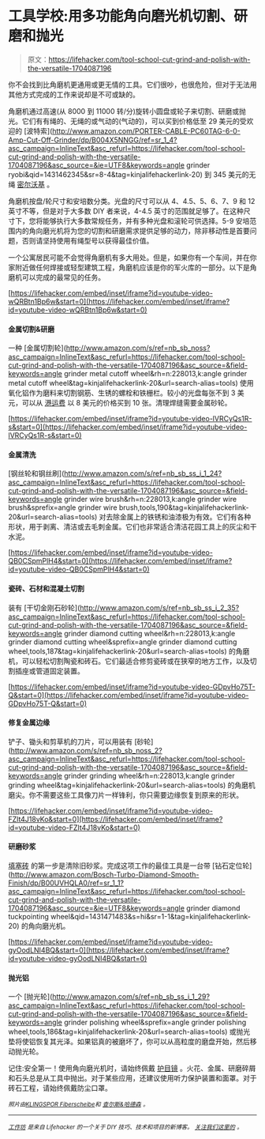 # 工具学校:用多功能角向磨光机切割、研磨和抛光

> 原文：<https://lifehacker.com/tool-school-cut-grind-and-polish-with-the-versatile-1704087196>

你不会找到比角磨机更通用或更无情的工具。它们很吵，也很危险，但对于无法用其他方式完成的工作来说却是不可或缺的。



角磨机通过高速(从 8000 到 11000 转/分)旋转小圆盘或轮子来切割、研磨或抛光。它们有有绳的、无绳的或气动的(气动的)，可以买到价格低至 29 美元的受欢迎的 [波特索](http://www.amazon.com/PORTER-CABLE-PC60TAG-6-0-Amp-Cut-Off-Grinder/dp/B004X5NNGG/ref=sr_1_4?asc_campaign=InlineText&asc_refurl=https://lifehacker.com/tool-school-cut-grind-and-polish-with-the-versatile-1704087196&asc_source=&ie=UTF8&keywords=angle grinder ryobi&qid=1431462345&sr=8-4&tag=kinjalifehackerlink-20) 到 345 美元的无绳 [密尔沃基](http://www.amazon.com/Milwaukee-2780-21-M18-FUEL-4-1/dp/B00G0GLPB6/ref=sr_1_7?asc_campaign=InlineText&asc_refurl=https://lifehacker.com/tool-school-cut-grind-and-polish-with-the-versatile-1704087196&asc_source=&ie=UTF8&keywords=cordless&qid=1431462477&s=power-hand-tools&sr=1-7&tag=kinjalifehackerlink-20) 。

角磨机按盘/轮尺寸和安培数分类。光盘的尺寸可以从 4、4.5、5、6、7、9 和 12 英寸不等，但是对于大多数 DIY 者来说，4-4.5 英寸的范围就足够了。在这种尺寸下，您将能够执行大多数常规任务，并有多种光盘和滚轮可供选择。5-9 安培范围内的角向磨光机将为您的切割和研磨需求提供足够的动力，除非移动性是首要问题，否则请坚持使用有绳型号以获得最佳价值。

一个公寓居民可能不会觉得角磨机有多大用处。但是，如果你有一个车间，并在你家附近做任何焊接或轻型建筑工程，角磨机应该是你的军火库的一部分。以下是角磨机可以完成的最常见的任务。

 [https://lifehacker.com/embed/inset/iframe?id=youtube-video-wQRBtn1Bp6w&start=0](https://lifehacker.com/embed/inset/iframe?id=youtube-video-wQRBtn1Bp6w&start=0) 

#### **金属切割&研磨**

一种 [金属切割轮](http://www.amazon.com/s/ref=nb_sb_noss?asc_campaign=InlineText&asc_refurl=https://lifehacker.com/tool-school-cut-grind-and-polish-with-the-versatile-1704087196&asc_source=&field-keywords=angle grinder metal cutoff wheel&rh=n:228013,k:angle grinder metal cutoff wheel&tag=kinjalifehackerlink-20&url=search-alias=tools) 使用氧化铝作为磨料来切割钢筋、生锈的螺栓和铁栅栏。较小的光盘每张不到 3 美元，可以从 [港运费](http://www.harborfreight.com/pack-of-10-4-1-2-half-inch-cut-off-wheels-for-metal-45430.html) 以 8 美元的价格买到 10 张。清理焊缝需要金属砂轮。

 [https://lifehacker.com/embed/inset/iframe?id=youtube-video-lVRCyQs1R-s&start=0](https://lifehacker.com/embed/inset/iframe?id=youtube-video-lVRCyQs1R-s&start=0) 

#### 金属清洗

[钢丝轮和钢丝刷](http://www.amazon.com/s/ref=nb_sb_ss_i_1_24?asc_campaign=InlineText&asc_refurl=https://lifehacker.com/tool-school-cut-grind-and-polish-with-the-versatile-1704087196&asc_source=&field-keywords=angle grinder wire brush&rh=n:228013,k:angle grinder wire brush&sprefix=angle grinder wire brush,tools,190&tag=kinjalifehackerlink-20&url=search-alias=tools) 对去除金属上的铁锈和油漆极为有效。它们有各种形状，用于剥离、清洁或去毛刺金属。它们也非常适合清洁花园工具上的灰尘和干水泥。

 [https://lifehacker.com/embed/inset/iframe?id=youtube-video-QB0CSpmPlH4&start=0](https://lifehacker.com/embed/inset/iframe?id=youtube-video-QB0CSpmPlH4&start=0) 

#### 瓷砖、石材和混凝土切割

装有 [干切金刚石砂轮](http://www.amazon.com/s/ref=nb_sb_ss_i_2_35?asc_campaign=InlineText&asc_refurl=https://lifehacker.com/tool-school-cut-grind-and-polish-with-the-versatile-1704087196&asc_source=&field-keywords=angle grinder diamond cutting wheel&rh=n:228013,k:angle grinder diamond cutting wheel&sprefix=angle grinder diamond cutting wheel,tools,187&tag=kinjalifehackerlink-20&url=search-alias=tools) 的角磨机，可以轻松切割陶瓷和砖石。它们最适合修剪瓷砖或在狭窄的地方工作，以及切割插座或管道固定装置。

 [https://lifehacker.com/embed/inset/iframe?id=youtube-video-GDpvHo75T-Q&start=0](https://lifehacker.com/embed/inset/iframe?id=youtube-video-GDpvHo75T-Q&start=0) 

#### 修复金属边缘

铲子、锄头和剪草机的刀片，可以用装有 [砂轮](http://www.amazon.com/s/ref=nb_sb_noss_2?asc_campaign=InlineText&asc_refurl=https://lifehacker.com/tool-school-cut-grind-and-polish-with-the-versatile-1704087196&asc_source=&field-keywords=angle grinder grinding wheel&rh=n:228013,k:angle grinder grinding wheel&tag=kinjalifehackerlink-20&url=search-alias=tools) 的角磨机磨尖。你不需要这些工具像刀片一样锋利，你只需要边缘恢复到原来的形状。

 [https://lifehacker.com/embed/inset/iframe?id=youtube-video-FZlt4J18vKo&start=0](https://lifehacker.com/embed/inset/iframe?id=youtube-video-FZlt4J18vKo&start=0) 

#### 研磨砂浆

[填塞砖](http://workshop.lifehacker.com/repair-damaged-brick-with-a-chisel-and-mortar-mix-1673199188) 的第一步是清除旧砂浆。完成这项工作的最佳工具是一台带 [钻石定位轮](http://www.amazon.com/Bosch-Turbo-Diamond-Smooth-Finish/dp/B00UVHQLA0/ref=sr_1_1?asc_campaign=InlineText&asc_refurl=https://lifehacker.com/tool-school-cut-grind-and-polish-with-the-versatile-1704087196&asc_source=&ie=UTF8&keywords=angle grinder diamond tuckpointing wheel&qid=1431471483&s=hi&sr=1-1&tag=kinjalifehackerlink-20) 的角向磨光机。

 [https://lifehacker.com/embed/inset/iframe?id=youtube-video-gyOodLNI4BQ&start=0](https://lifehacker.com/embed/inset/iframe?id=youtube-video-gyOodLNI4BQ&start=0) 

#### 抛光铝

一个 [抛光轮](http://www.amazon.com/s/ref=nb_sb_ss_i_1_29?asc_campaign=InlineText&asc_refurl=https://lifehacker.com/tool-school-cut-grind-and-polish-with-the-versatile-1704087196&asc_source=&field-keywords=angle grinder polishing wheel&sprefix=angle grinder polishing wheel,tools,186&tag=kinjalifehackerlink-20&url=search-alias=tools) 或抛光垫将使铝恢复其光泽。如果铝真的被磨坏了，你可以从高粒度的磨盘开始，然后移动抛光轮。

记住:安全第一！使用角向磨光机时，请始终佩戴 [护目镜](http://workshop.lifehacker.com/the-safety-gear-every-diyer-should-have-in-their-toolbo-1686535606) 。火花、金属、研磨碎屑和石头总是从工具中抛出。对于某些应用，还建议使用听力保护装置和面罩。对于砖石工程，请始终佩戴防尘口罩。

<small>*照片由*</small>[<small>*KLINGSPOR Fiberscheibe*</small>](https://www.flickr.com/photos/klingspor/9444236382/in/photolist-foybrL-4KsWoq-bCXw2-bCXtW-bCXrN-bCXBx-bCXHU-bCXyb-bCXEx-bCXLV-9KARrw-9Ky19B-7rn9yb-7rn9KL-7rn9E3-5tvQSf-sHdZ9-55E6NF-55JhcN-8dGJMA-6GKq9C-4L561o-G1cR3-7cJKfe-7cNE5A-8BPKQt-7cNDRE-hzvbKY-ahvEsK-7cJJzr-p9d4G-Dnuuf-4VB64m-dPauiY-7cNCBq-7cND6q-8mQTXh-qUEJsD-96s7cQ-7cJJjx-8rudoC-btq54P-di4SFA-7F2M4-d7VqY-df9Fc1-9yRUpG-8tiNpd-8tiN9d-cfHybA)<small>*和*</small> [<small>*查尔斯&哈德森*</small>](http://charlesandhudson.com) <small>*。*</small>

* * *

[*<small>工作坊</small>*](http://workshop.lifehacker.com/) *<small>是来自 Lifehacker 的一个关于 DIY 技巧、技术和项目的新博客。</small>* [*<small>关注我们这里的</small>*](https://twitter.com/WorkshopLH) <small>*。*</small>